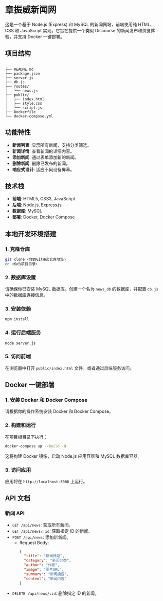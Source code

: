 # 章振威新闻网

这是一个基于 Node.js (Express) 和 MySQL 的新闻网站，前端使用纯 HTML、CSS 和 JavaScript 实现。它旨在提供一个类似 Discourse 的新闻发布和浏览体验，并支持 Docker 一键部署。

## 项目结构

```
. 
├── README.md
├── package.json
├── server.js
├── db.js
├── routes/
│   └── news.js
├── public/
│   ├── index.html
│   ├── style.css
│   └── script.js
├── Dockerfile
└── docker-compose.yml
```

## 功能特性

- **新闻列表**: 显示所有新闻，支持分类筛选。
- **新闻详情**: 查看新闻的详细内容。
- **添加新闻**: 通过表单添加新的新闻。
- **删除新闻**: 删除已发布的新闻。
- **响应式设计**: 适应不同设备屏幕。

## 技术栈

- **前端**: HTML5, CSS3, JavaScript
- **后端**: Node.js, Express.js
- **数据库**: MySQL
- **部署**: Docker, Docker Compose

## 本地开发环境搭建

### 1. 克隆仓库

```bash
git clone <你的GitHub仓库地址>
cd <你的项目目录>
```

### 2. 数据库设置

请确保你已安装 MySQL 数据库。创建一个名为 `news_db` 的数据库，并配置 `db.js` 中的数据库连接信息。

### 3. 安装依赖

```bash
npm install
```

### 4. 运行后端服务

```bash
node server.js
```

### 5. 访问前端

在浏览器中打开 `public/index.html` 文件，或者通过后端服务访问。

## Docker 一键部署

### 1. 安装 Docker 和 Docker Compose

请根据你的操作系统安装 Docker 和 Docker Compose。

### 2. 构建和运行

在项目根目录下执行：

```bash
docker-compose up --build -d
```

这将构建 Docker 镜像，启动 Node.js 应用容器和 MySQL 数据库容器。

### 3. 访问应用

应用将在 `http://localhost:3000` 上运行。

## API 文档

### 新闻 API

- `GET /api/news`: 获取所有新闻。
- `GET /api/news/:id`: 获取指定 ID 的新闻。
- `POST /api/news`: 添加新新闻。
  - Request Body:
    ```json
    {
      "title": "新闻标题",
      "category": "新闻分类",
      "author": "作者",
      "image": "图片URL",
      "summary": "新闻摘要",
      "content": "新闻内容"
    }
    ```
- `DELETE /api/news/:id`: 删除指定 ID 的新闻。
